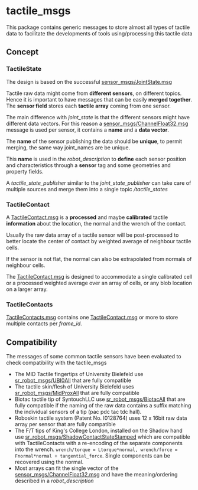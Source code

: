 tactile_msgs
============

This package contains generic messages to store almost all types of tactile data
to facilitate the developments of tools using/processing this tactile data


## Concept

### TactileState

The design is based on the successful [sensor_msgs/JointState.msg](https://github.com/ros/common_msgs/blob/jade-devel/sensor_msgs/msg/JointState.msg)

Tactile raw data might come from **different sensors**, on different topics.
Hence it is important to have messages that can be easily **merged together**.
The **sensor field** stores each **tactile array** coming from one sensor.

The main difference with *joint_state* is that the different sensors might have different data vectors.
For this reason a [sensor_msgs/ChannelFloat32.msg](https://github.com/ros/common_msgs/blob/jade-devel/sensor_msgs/msg/ChannelFloat32.msg) message is used per sensor, 
it contains a **name** and a **data vector**.

The **name** of the sensor publishing the data should be **unique**, to permit merging,
the same way joint_names are be unique.

This **name** is used in the *robot_description* to **define** each sensor position and characteristics
through a **sensor** tag and some geometries and property fields.

A *tactile_state_publisher* similar to the *joint_state_publisher* can take care of multiple sources 
and merge them into a single topic */tactile_states*


### TactileContact

A [TactileContact.msg](msg/TactileContact.msg) is a **processed** and maybe **calibrated** tactile **information** about the location, the normal and the wrench of the contact.

Usually the raw data array of a tactile sensor will be post-processed
 to better locate the center of contact by weighted average of neighbour tactile cells.

If the sensor is not flat, the normal can also be extrapolated from normals of neighbour cells.
 
The [TactileContact.msg](msg/TactileContact.msg) is designed to accommodate a single calibrated cell
or a processed weighted average over an array of cells, or any blob location on a larger array.

### TactileContacts

[TactileContacts.msg](msg/TactileContacts.msg) contains one [TactileContact.msg](msg/TactileContact.msg) or more to store multiple contacts per *frame_id*.

## Compatibility

The messages of some common tactile sensors have been evaluated to check compatibility with the tactile_msgs

* The MID Tactile fingertips of University Bielefeld use [sr_robot_msgs/UBI0All](https://github.com/shadow-robot/sr_common/tree/indigo-devel/sr_robot_msgs/msg/UBI0All.msg) that are fully compatible
* The tactile skin/flesh of University Bielefeld uses [sr_robot_msgs/MidProxAll](https://github.com/shadow-robot/sr_common/tree/indigo-devel/sr_robot_msgs/msg/MidProxDataAll.msg) that are fully compatible
* Biotac tactile tip of SyntouchLLC use [sr_robot_msgs/BiotacAll](https://github.com/shadow-robot/sr_common/tree/indigo-devel/sr_robot_msgs/msg/BiotacAll.msg) that are fully compatible if the naming of the raw data contains a suffix matching the individual sensors of a tip (pac pdc tac tdc hall).
* Roboskin tactile system (Patent No. I0128764) uses 12 x 16bit raw data array per sensor that are fully compatible
* The F/T tips of King's College London, installed on the Shadow hand use [sr_robot_msgs/ShadowContactStateStamped](https://github.com/shadow-robot/sr_common/tree/indigo-devel/sr_robot_msgs/msg/ShadowContactStateStamped.msg) which are compatible with TactileContacts with a re-encoding of the separate components into the wrench. ```wrench/torque = Ltorque*normal, wrench/force = Fnormal*normal + tangential_force```. Single components can be recovered using the normal.
* Most arrays can fit the single vector of the [sensor_msgs/ChannelFloat32.msg](https://github.com/ros/common_msgs/blob/jade-devel/sensor_msgs/msg/ChannelFloat32.msg) and have the meaning/ordering described in a _robot_description_
